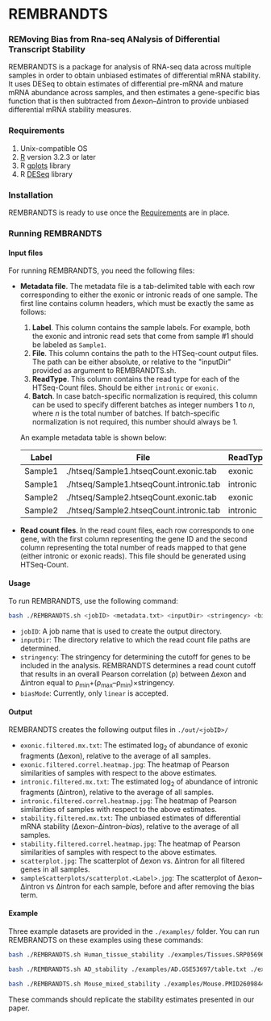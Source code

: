 # REMBRANDTS

### REMoving Bias from Rna-seq ANalysis of Differential Transcript Stability

REMBRANDTS is a package for analysis of RNA-seq data across multiple samples in order to obtain unbiased estimates of differential mRNA stability. It uses DESeq to obtain estimates of differential pre-mRNA and mature mRNA abundance across samples, and then estimates a gene-specific bias function that is then subtracted from &Delta;exon–&Delta;intron to provide unbiased differential mRNA stability measures.

### Requirements

1. Unix-compatible OS
2. [R](https://www.r-project.org/) version 3.2.3 or later
3. R [gplots](https://cran.r-project.org/web/packages/gplots/index.html) library
4. R [DESeq](http://bioconductor.org/packages/release/bioc/html/DESeq.html) library

### Installation

REMBRANDTS is ready to use once the [Requirements](#requirements) are in place.

### Running REMBRANDTS


#### Input files

For running REMBRANDTS, you need the following files:

* **Metadata file**. The metadata file is a tab-delimited table with each row corresponding to either the exonic or intronic reads of one sample. The first line contains column headers, which must be exactly the same as follows:
	1. **Label**. This column contains the sample labels. For example, both the exonic and intronic read sets that come from sample #1 should be labeled as `Sample1`.
	2. **File**. This column contains the path to the HTSeq-count output files. The path can be either absolute, or relative to the "inputDir" provided as argument to REMBRANDTS.sh.
	3. **ReadType**. This column contains the read type for each of the HTSeq-Count files. Should be either `intronic` or `exonic`.
	4. **Batch**. In case batch-specific normalization is required, this column can be used to specify different batches as integer numbers 1 to *n*, where *n* is the total number of batches. If batch-specific normalization is not required, this number should always be 1.

  An example metadata table is shown below:
  
  | Label   | File                                    | ReadType | Batch |
  | ------- | --------------------------------------- | -------- | ----- |
  | Sample1 | ./htseq/Sample1.htseqCount.exonic.tab   | exonic   | 1     |
  | Sample1 | ./htseq/Sample1.htseqCount.intronic.tab | intronic | 1     |
  | Sample2 | ./htseq/Sample2.htseqCount.exonic.tab   | exonic   | 1     |
  | Sample2 | ./htseq/Sample2.htseqCount.intronic.tab | intronic | 1     |

* **Read count files**. In the read count files, each row corresponds to one gene, with the first column representing the gene ID and the second column representing the total number of reads mapped to that gene (either intronic or exonic reads). This file should be generated using HTSeq-Count.

#### Usage

To run REMBRANDTS, use the following command:

```bash
bash ./REMBRANDTS.sh <jobID> <metadata.txt> <inputDir> <stringency> <biasMode>
```
* `jobID`: A job name that is used to create the output directory.
* `inputDir`: The directory relative to which the read count file paths are determined.
* `stringency`: The stringency for determining the cutoff for genes to be included in the analysis. REMBRANDTS determines a read count cutoff that results in an overall Pearson correlation (&rho;) between &Delta;exon and &Delta;intron equal to &rho;<sub>min</sub>+(&rho;<sub>max</sub>–&rho;<sub>min</sub>)×stringency.
* `biasMode`: Currently, only `linear` is accepted.

#### Output

REMBRANDTS creates the following output files in `./out/<jobID>/`

* `exonic.filtered.mx.txt`: The estimated log<sub>2</sub> of abundance of exonic fragments (&Delta;exon), relative to the average of all samples.
* `exonic.filtered.correl.heatmap.jpg`: The heatmap of Pearson similarities of samples with respect to the above estimates.
* `intronic.filtered.mx.txt`: The estimated log<sub>2</sub> of abundance of intronic fragments (&Delta;intron), relative to the average of all samples.
* `intronic.filtered.correl.heatmap.jpg`: The heatmap of Pearson similarities of samples with respect to the above estimates.
* `stability.filtered.mx.txt`: The unbiased estimates of differential mRNA stability (&Delta;exon–&Delta;intron–*bias*), relative to the average of all samples.
* `stability.filtered.correl.heatmap.jpg`: The heatmap of Pearson similarities of samples with respect to the above estimates.
* `scatterplot.jpg`: The scatterplot of &Delta;exon vs. &Delta;intron for all filtered genes in all samples.
* `sampleScatterplots/scatterplot.<Label>.jpg`: The scatterplot of &Delta;exon–&Delta;intron vs &Delta;intron for each sample, before and after removing the bias term.


#### Example

Three example datasets are provided in the `./examples/` folder. You can run REMBRANDTS on these examples using these commands:
```bash
bash ./REMBRANDTS.sh Human_tissue_stability ./examples/Tissues.SRP056969/table.txt ./examples/Tissues.SRP056969 0.99 linear
```
```bash
bash ./REMBRANDTS.sh AD_stability ./examples/AD.GSE53697/table.txt ./examples/AD.GSE53697 0.7 linear
```
```bash
bash ./REMBRANDTS.sh Mouse_mixed_stability ./examples/Mouse.PMID26098447/table.txt ./examples/Mouse.PMID26098447 0.99 linear
```
These commands should replicate the stability estimates presented in our paper.
